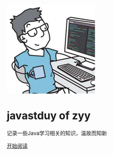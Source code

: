 <img src="md/favicon.jpg" style="zoom: 50%;" />

# javastduy of zyy

记录一些Java学习相关的知识，温故而知新

 [开始阅读](#Java学习笔记) 

